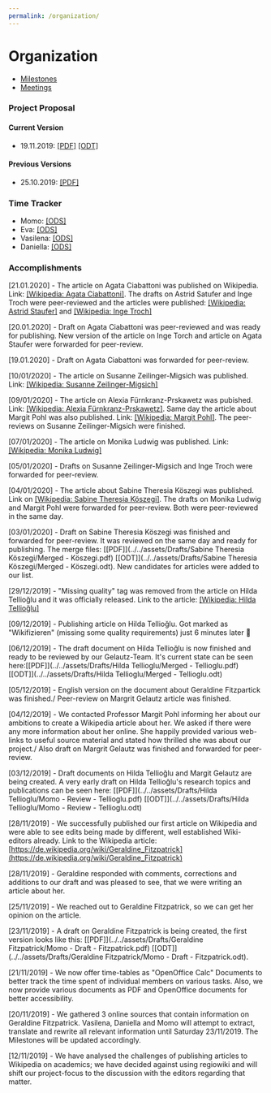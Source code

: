 ```yaml
---
permalink: /organization/
---
```


# Organization
- [Milestones](milestones)
- [Meetings](meetings)

### Project Proposal

#### Current Version
- 19.11.2019: [\[PDF\]](../../assets/ProjectProposals/Wiki_project.pdf) [\[ODT\]](../../assets/ProjectProposals/Wiki_project.odt)

#### Previous Versions
- 25.10.2019: [\[PDF\]](../../assets/ProjectProposals/ProjectProposal-v1.pdf)

###  Time Tracker
- Momo: [\[ODS\]](../../assets/TimeTables/TimeTable_Momo.ods)
- Eva: [\[ODS\]](../../assets/TimeTables/TimeTable_Eva.ods)
- Vasilena: [\[ODS\]](../../assets/TimeTables/TimeTable_Vasilena.ods)
- Daniella: [\[ODS\]](../../assets/TimeTables/TimeTable_Daniella.ods)

### Accomplishments
[21.01.2020] - The article on Agata Ciabattoni was published on Wikipedia. Link: [\[Wikipedia: Agata Ciabattoni\]](https://de.wikipedia.org/wiki/Agata_Ciabattoni). The drafts on Astrid Satufer and Inge Troch were peer-reviewed and the articles were published: [\[Wikipedia: Astrid Staufer\]](https://de.wikipedia.org/wiki/Astrid_Staufer) and [\[Wikipedia: Inge Troch\]](https://de.wikipedia.org/wiki/Inge_Troch)

[20.01.2020] - Draft on Agata Ciabattoni was peer-reviewed and was ready for publishing. New version of the article on Inge Torch and article on Agata Staufer were forwarded for peer-review.

[19.01.2020] - Draft on Agata Ciabattoni was forwarded for peer-review.

[10/01/2020] - The article on Susanne Zeilinger-Migsich was published. Link: [\[Wikipedia: Susanne Zeilinger-Migsich\]](https://de.wikipedia.org/wiki/Susanne_Zeilinger-Migsich)

[09/01/2020] - The article on Alexia Fürnkranz-Prskawetz was pubished. Link: [\[Wikipedia: Alexia Fürnkranz-Prskawetz\]](https://de.wikipedia.org/wiki/Alexia_F%C3%BCrnkranz-Prskawetz). Same day the article about Margit Pohl was also published. Link: [\[Wikipedia: Margit Pohl\]](https://de.wikipedia.org/wiki/Margit_Pohl). The peer-reviews on Susanne Zeilinger-Migsich were finished.

[07/01/2020] - The article on Monika Ludwig was published. Link:[\[Wikipedia: Monika Ludwig\]](https://de.wikipedia.org/wiki/Monika_Ludwig)

[05/01/2020] - Drafts on Susanne Zeilinger-Migsich and Inge Troch were forwarded for peer-review.

[04/01/2020] - The article about Sabine Theresia Köszegi was published. Link on [\[Wikipedia: Sabine Theresia Köszegi\]](https://de.wikipedia.org/wiki/Sabine_Theresia_K%C3%B6szegi). The drafts on Monika Ludwig and Margit Pohl were forwarded for peer-review. Both were peer-reviewed in the same day. 

[03/01/2020] - Draft on Sabine Theresia Köszegi was finished and forwarded for peer-review. It was reviewed on the same day and ready for publishing. The merge files: [\[PDF\]](../../assets/Drafts/Sabine Theresia Köszegi/Merged - Köszegi.pdf) [\[ODT\]](../../assets/Drafts/Sabine Theresia Köszegi/Merged - Köszegi.odt). New candidates for articles were added to our list.

[29/12/2019] - "Missing quality" tag was removed from the article on Hilda Tellioğlu and it was officially released. Link to the article: [\[Wikipedia: Hilda Tellioğlu\]](https://de.wikipedia.org/wiki/Hilda_Tellio%C4%9Flu)

[09/12/2019] - Publishing article on Hilda Tellioğlu. Got marked as "Wikifizieren" (missing some quality requirements) just 6 minutes later 🥳

[06/12/2019] - The draft document on Hilda Tellioğlu is now finished and ready to be reviewed by our Gelautz-Team. It's current state can be seen here:[\[PDF\]](../../assets/Drafts/Hilda Tellioglu/Merged - Tellioglu.pdf) [\[ODT\]](../../assets/Drafts/Hilda Tellioglu/Merged - Tellioglu.odt)

[05/12/2019] - English version on the document about Geraldine Fitzpartick was finished./ Peer-review on Margrit Gelautz article was finished.

[04/12/2019] - We contacted Professor Margit Pohl informing her about our ambitions to create a Wikipedia article about her. We asked if there were any more information about her online. She happily provided various web-links to useful source material and stated how thrilled she was about our project./ Also draft on Margrit Gelautz was finished and forwarded for peer-review.


[03/12/2019] - Draft documents on Hilda Tellioğlu and Margit Gelautz are being created. A very early draft on Hilda Tellioğlu's research topics and publications can be seen here: [\[PDF\]](../../assets/Drafts/Hilda Tellioglu/Momo - Review - Tellioglu.pdf) [\[ODT\]](../../assets/Drafts/Hilda Tellioglu/Momo - Review - Tellioglu.odt)

[28/11/2019] - We successfully published our first article on Wikipedia and were able to see edits being made by different, well established Wiki-editors already. Link to the Wikipedia article: [https://de.wikipedia.org/wiki/Geraldine_Fitzpatrick](https://de.wikipedia.org/wiki/Geraldine_Fitzpatrick)

[28/11/2019] - Geraldine responded with comments, corrections and additions to our draft and was pleased to see, that we were writing an article about her.

[25/11/2019] - We reached out to Geraldine Fitzpatrick, so we can get her opinion on the article.

[23/11/2019] - A draft on Geraldine Fitzpatrick is being created, the first version looks like this: [\[PDF\]](../../assets/Drafts/Geraldine Fitzpatrick/Momo - Draft - Fitzpatrick.pdf) [\[ODT\]](../../assets/Drafts/Geraldine Fitzpatrick/Momo - Draft - Fitzpatrick.odt).

[21/11/2019] - We now offer time-tables as "OpenOffice Calc" Documents to better track the time spent of individual members on various tasks. Also, we now provide various documents as PDF and OpenOffice documents for better accessibility.

[20/11/2019] - We gathered 3 online sources that contain information on Geraldine Fitzpatrick. Vasilena, Daniella and Momo will attempt to extract, translate and rewrite all relevant information until Saturday 23/11/2019. The Milestones will be updated accordingly.

[12/11/2019] - We have analysed the challenges of publishing articles to Wikipedia on academics; we have decided against using regiowiki and will shift our project-focus to the discussion with the editors regarding that matter.
